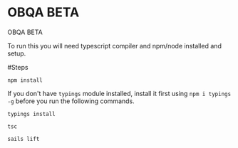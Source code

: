 # OBQA BETA

OBQA BETA

To run this you will need typescript compiler and npm/node installed and setup.

#Steps

`npm install`

If you don't have `typings` module installed, install it first using `npm i typings -g` before you run the following commands.

`typings install`

`tsc`

`sails lift`
